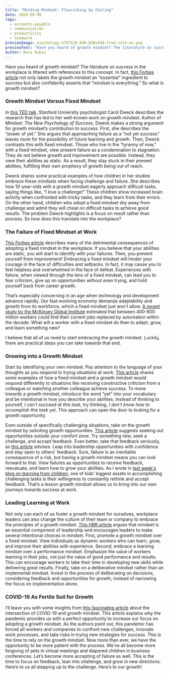 ```yaml
---
title: "Molding Mindset: Flourishing by Failing"
date: 2020-09-08
tags:
  - accounts-payable
  - communication
  - productivity
  - teamwork
previewImage: psychology-4757120_640-630x420-from-site-en.png
previewText: "Have you heard of growth mindset? The literature on success in the workplace is littered with references to this concept. In fact, this Forbes article not only labels the growth mindset an “essential” ingredient to success but also confidently asserts that “mindset is everything.” So what is growth mindset?"
author: Nora Rubin
---
```

Have you heard of growth mindset? The literature on success in the workplace is littered with references to this concept. In fact, [this Forbes article](https://www.forbes.com/sites/carolinecastrillon/2019/07/09/why-a-growth-mindset-is-essential-for-career-success/#32ececb028b5) not only labels the growth mindset an “essential” ingredient to success but also confidently asserts that “mindset is everything.” So what is growth mindset?

### **Growth Mindset Versus Fixed Mindset**

In [this TED talk](https://www.ted.com/talks/carol_dweck_the_power_of_believing_that_you_can_improve#t-292558), Stanford University psychologist Carol Dweck describes the research that has led to her well-known work on growth mindset. Author of _Mindset: The New Psychology of Success_, Dweck makes a strong argument for growth mindset’s contribution to success. First, she describes the “power of yet.” She argues that approaching failure as a “not yet success” leaves room for the possibility of future learning and growth. Then, Dweck contrasts this with fixed mindset. Those who live in the “tyranny of now,” with a fixed mindset, view present failure as a condemnation to stagnation. They do not believe growth and improvement are possible. Instead, they view their abilities as static. As a result, they stay stuck in their present abilities, fulfilling their own prophecy of growth being out of reach.

Dweck shares some practical examples of how children in her studies embrace these mindsets when facing challenge and failure. She describes how 10-year-olds with a growth mindset eagerly approach difficult tasks, saying things like, “I love a challenge!” These children show increased brain activity when confronted with tricky tasks, and they learn from their errors. On the other hand, children who adopt a fixed mindset shy away from challenge and admit they will cheat on difficult tasks to achieve good results. The problem Dweck highlights is a focus on result rather than process. So how does this translate into the workplace?

### **The Failure of Fixed Mindset at Work**

[This Forbes article](https://www.forbes.com/sites/ashleystahl/2020/07/23/how-your-fixed-mindset-is-limiting-your-career-and-how-to-change-it/#431678b72a06) describes many of the detrimental consequences of adopting a fixed mindset in the workplace. If you believe that your abilities are static, you will start to identify with your failures. Then, you prevent yourself from improvement! Embracing a fixed mindset will hinder your courage in the face of difficulties and setbacks. In fact, it may cause you to feel helpless and overwhelmed in the face of defeat. Experiences with failure, when viewed through the lens of a fixed mindset, can lead you to fear criticism, give up on opportunities without even trying, and hold yourself back from career growth.

That’s especially concerning in an age when technology and development advance rapidly. Our fast-evolving economy demands adaptability and growth from its workforce, which a fixed mindset just won’t allow. [A recent study by the McKinsey Global Institute](https://www.mckinsey.com/featured-insights/future-of-work/jobs-lost-jobs-gained-what-the-future-of-work-will-mean-for-jobs-skills-and-wages) estimated that between 400-800 million workers could find their current jobs replaced by automation within the decade. What will a worker with a fixed mindset do then to adapt, grow, and learn something new?

I believe that all of us need to start embracing the growth mindset. Luckily, there are practical steps you can take towards that end.

### **Growing into a Growth Mindset**

Start by identifying your own mindset. Pay attention to the language of your thoughts as you respond to trying situations at work. [This article](https://www.forbes.com/sites/ashleystahl/2020/07/23/how-your-fixed-mindset-is-limiting-your-career-and-how-to-change-it/#431678b72a06) shares some examples of how a fixed mindset and a growth mindset would respond differently to situations like receiving constructive criticism from a colleague or watching another colleague achieve success. To move towards a growth mindset, introduce the word “yet” into your vocabulary and be intentional in how you describe your abilities. Instead of thinking to yourself, _I can’t succeed at this task_, try thinking, _I don’t know how to accomplish this task yet_. This approach can open the door to looking for a growth opportunity.

Even outside of specifically challenging situations, take on the growth mindset by soliciting growth opportunities. [This article](https://www.forbes.com/sites/carolinecastrillon/2019/07/09/why-a-growth-mindset-is-essential-for-career-success/#32ececb028b5) suggests seeking out opportunities outside your comfort zone. Try something new, seek a challenge, and accept feedback. Even better, take that feedback seriously, as [this article](https://www.forbes.com/sites/ashleystahl/2020/07/23/how-your-fixed-mindset-is-limiting-your-career-and-how-to-change-it/#431678b72a06) advises. Leap into leadership opportunities with confidence and stay open to others’ feedback. Sure, failure is an inevitable consequence of a risk, but having a growth mindset means you can look forward to that. View failures as opportunities to receive feedback, reevaluate, and learn how to grow your abilities. As I wrote in [last week's blog on learning from children](https://pyrus.com/en/blog/large-lessons-from-little-learners), one of kids’ biggest assets in accomplishing challenging tasks is their willingness to constantly rethink and accept feedback. That’s a lesson growth mindset allows us to bring into our own journeys towards success at work.

### **Leading Learning at Work**

Not only can each of us foster a growth mindset for ourselves, workplace leaders can also change the culture of their team or company to embrace the principles of a growth mindset. [This HBR article](https://hbr.org/2020/01/to-be-a-great-leader-you-need-the-right-mindset) argues that mindset is an essential component of leadership and encourages leaders to make several intentional choices in mindset. First, promote a growth mindset over a fixed mindset. View individuals as dynamic workers who can learn, grow, and improve their abilities with experience. Second, embrace a learning mindset over a performance mindset. Emphasize the value of workers learning in their jobs, not just the value of good performance and results. This can encourage workers to take their time in developing new skills while delivering great results. Finally, take on a deliberative mindset rather than an implemental mindset. Invest in the process of deliberating on decisions, considering feedback and opportunities for growth, instead of narrowing the focus on implementation alone.

### COVID-19 As Fertile Soil for Growth

I’ll leave you with some insights from [this fascinating article](https://hbr.org/2020/08/6-ways-a-crisis-can-help-you-cultivate-a-growth-mindset) about the intersection of COVID-19 and growth mindset. This article explains why the pandemic provides us with a perfect opportunity to increase our focus on adopting a growth mindset. As the authors point out, this pandemic has forced all workers and companies to confront new challenges, innovate work processes, and take risks in trying new strategies for success. This is the time to rely on the growth mindset. Now more than ever, we have the opportunity to be more patient with the process. We’ve all become more forgiving of pets in virtual meetings and diapered children in business conferences. Let’s become more accepting of failure as well. This is the time to focus on feedback, lean into challenge, and grow in new directions. Here’s to us all stepping up to the challenge. Here’s to our growth!